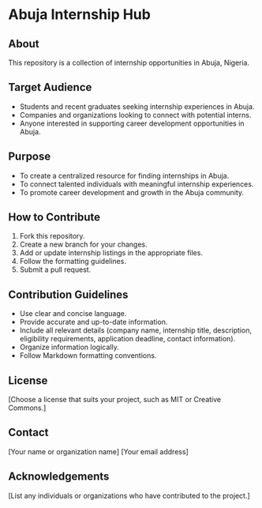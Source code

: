 
# Abuja Internship Hub  

## About

This repository is a collection of internship opportunities in Abuja, Nigeria. 

## Target Audience

* Students and recent graduates seeking internship experiences in Abuja.
* Companies and organizations looking to connect with potential interns.
* Anyone interested in supporting career development opportunities in Abuja.

## Purpose

* To create a centralized resource for finding internships in Abuja.
* To connect talented individuals with meaningful internship experiences.
* To promote career development and growth in the Abuja community.

## How to Contribute

1. Fork this repository.
2. Create a new branch for your changes.
3. Add or update internship listings in the appropriate files.
4. Follow the formatting guidelines.
5. Submit a pull request.

## Contribution Guidelines

* Use clear and concise language.
* Provide accurate and up-to-date information.
* Include all relevant details (company name, internship title, description, eligibility requirements, application deadline, contact information).
* Organize information logically.
* Follow Markdown formatting conventions.

## License

[Choose a license that suits your project, such as MIT or Creative Commons.]

## Contact

[Your name or organization name]
[Your email address]

## Acknowledgements

[List any individuals or organizations who have contributed to the project.]
